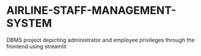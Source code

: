 # AIRLINE-STAFF-MANAGEMENT-SYSTEM
DBMS project depicting administrator and employee privileges through the frontend using streamlit
